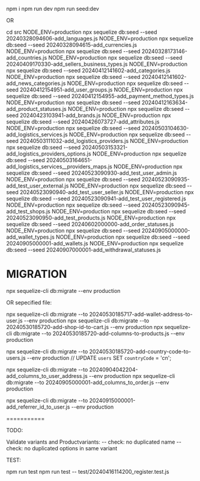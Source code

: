 npm i
npm run dev
npm run seed:dev

OR

cd src
NODE_ENV=production npx sequelize db:seed --seed 20240328094606-add_languages.js
NODE_ENV=production npx sequelize db:seed --seed 20240328094615-add_currencies.js
NODE_ENV=production npx sequelize db:seed --seed 20240328173146-add_countries.js
NODE_ENV=production npx sequelize db:seed --seed 20240409170330-add_sellers_business_types.js
NODE_ENV=production npx sequelize db:seed --seed 20240412141602-add_categories.js
NODE_ENV=production npx sequelize db:seed --seed 20240412141602-add_news_categories.js
NODE_ENV=production npx sequelize db:seed --seed 20240412154951-add_user_groups.js
NODE_ENV=production npx sequelize db:seed --seed 20240412154955-add_payment_method_types.js
NODE_ENV=production npx sequelize db:seed --seed 20240412163634-add_product_statuses.js
NODE_ENV=production npx sequelize db:seed --seed 20240423103941-add_brands.js
NODE_ENV=production npx sequelize db:seed --seed 20240426073727-add_attributes.js
NODE_ENV=production npx sequelize db:seed --seed 20240503104630-add_logistics_services.js
NODE_ENV=production npx sequelize db:seed --seed 20240503111032-add_logistics_providers.js
NODE_ENV=production npx sequelize db:seed --seed 20240503153321-add_logistics_providers_options.js
NODE_ENV=production npx sequelize db:seed --seed 20240503164651-add_logistics_services__providers_maps.js
NODE_ENV=production npx sequelize db:seed --seed 20240523090930-add_test_user_admin.js
NODE_ENV=production npx sequelize db:seed --seed 20240523090935-add_test_user_external.js
NODE_ENV=production npx sequelize db:seed --seed 20240523090940-add_test_user_seller.js
NODE_ENV=production npx sequelize db:seed --seed 20240523090941-add_test_user_registered.js
NODE_ENV=production npx sequelize db:seed --seed 20240523090945-add_test_shops.js
NODE_ENV=production npx sequelize db:seed --seed 20240523090950-add_test_products.js
NODE_ENV=production npx sequelize db:seed --seed 20240602000000-add_order_statuses.js
NODE_ENV=production npx sequelize db:seed --seed 20240905000000-add_wallet_types.js
NODE_ENV=production npx sequelize db:seed --seed 20240905000001-add_wallets.js
NODE_ENV=production npx sequelize db:seed --seed 20240907000001-add_withdrawal_statuses.js


# MIGRATION

npx sequelize-cli db:migrate --env production

OR sepecified file:

npx sequelize-cli db:migrate --to 20240530185717-add-wallet-address-to-user.js --env production
npx sequelize-cli db:migrate --to 20240530185720-add-shop-id-to-cart.js --env production
npx sequelize-cli db:migrate --to 20240530185720-add-columns-to-products.js --env production

npx sequelize-cli db:migrate --to 20240530185720-add-country-code-to-users.js --env production
// UPDATE `users` SET `countryCode` = 'cn';

npx sequelize-cli db:migrate --to 20240904042204-add_columns_to_user_address.js --env production
npx sequelize-cli db:migrate --to 20240905000001-add_columns_to_order.js --env production

npx sequelize-cli db:migrate --to 20240915000001-add_referrer_id_to_user.js --env production

===========


TODO:

Validate variants and Productvariants:
-- check: no duplicated name
-- check: no duplicated options in same variant


TEST:

  npm run test
  npm run test -- test/20240416114200_register.test.js
